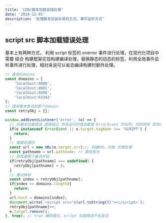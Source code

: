 ```yaml
---
title: 'CDN/脚本加载容错处理'
date: '2024-12-01'
description: '处理脚本加装异常的方式，事件监听方式'
---
```

## script src 脚本加载错误处理

基本上有两种方式， 利用 script 标签的 onerror 事件进行处理，在现代化项目中需要 结合 构建框架实现构建编译处理，替换静态的动态的标签。利用全局事件监听事件进行处理，相对来说可以省去编译构建时额外处理。

```js
// 备选domains
const domains = [
	'localhost:8080',
	'localhost:8081',
	'localhost:8090',
	'localhost:63342'
];
// 错误脚本尝试到那个domain
const retryObj = {};

window.addEventListener('error', (e) => {
  // 非脚本加载错误 直接跳过 所有运行时错误都是 ErrorEvent 的实列，同时排除 其他标签的错误如img link
  if(e instanceof ErrorEvent || e.target.tagName !== 'SCRIPT') {
    return;
  }
  // 需要处理的
  const url = new URL(e.target.src);// 构建URL 对象 方便处理
  const pathname = url.pathname; // 路径部分
  // 获取重那个备选开始
  if(retryObj[pathname] === undefined) {
    retryObj[pathname] = 0;
  }
  // 重试角标
  const index = retryObj[pathname];
  if(index >= domains.length){
    return;
  }
  url.host = domains[index];
  document.wirte(`<script src="${url.toString()}"><\/script>`);
  retryObj[pathname]++;
  e.target.remove();
}, true); // true 捕获模式，script 加载错误不会冒泡

```

